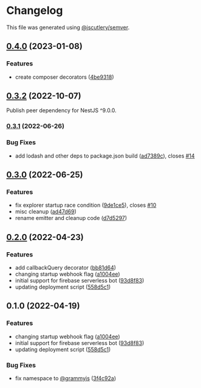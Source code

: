 # Changelog

This file was generated using [@jscutlery/semver](https://github.com/jscutlery/semver).

## [0.4.0](https://github.com/grammyjs/nestjs/compare/grammy-nestjs-0.3.1...grammy-nestjs-0.4.0) (2023-01-08)

### Features

-   create composer decorators ([4be9318](https://github.com/grammyjs/nestjs/commit/4be93183f55eea3bd87c434d5b91292a0cb320ca))

## [0.3.2](https://github.com/grammyjs/nestjs/compare/grammy-nestjs-0.3.1...grammy-nestjs-0.3.2) (2022-10-07)

Publish peer dependency for NestJS ^9.0.0.

### [0.3.1](https://github.com/grammyjs/nestjs/compare/grammy-nestjs-0.3.0...grammy-nestjs-0.3.1) (2022-06-26)

### Bug Fixes

-   add lodash and other deps to package.json build ([ad7389c](https://github.com/grammyjs/nestjs/commit/ad7389c70cf9754482f6721638d140c5bc7c964a)), closes [#14](https://github.com/grammyjs/nestjs/issues/14)

## [0.3.0](https://github.com/grammyjs/nestjs/compare/grammy-nestjs-0.2.0...grammy-nestjs-0.3.0) (2022-06-25)

### Features

-   fix explorer startup race condition ([9de1ce5](https://github.com/grammyjs/nestjs/commit/9de1ce511cdcd052ae4dc83e19ad7a64fa6b1588)), closes [#10](https://github.com/grammyjs/nestjs/issues/10)
-   misc cleanup ([ad47d69](https://github.com/grammyjs/nestjs/commit/ad47d69252af646a92e3c44ab66a24e6c59e34ab))
-   rename emitter and cleanup code ([d7d5297](https://github.com/grammyjs/nestjs/commit/d7d529798ef2571dfe3e9b80cfbe145545dde6fc))

## [0.2.0](https://github.com/grammyjs/nestjs/compare/grammy-nestjs-0.1.0...grammy-nestjs-0.2.0) (2022-04-23)

### Features

-   add callbackQuery decorator ([bb81d64](https://github.com/grammyjs/nestjs/commit/bb81d643c64c36f19941f7b463749888f9ac05be))
-   changing startup webhook flag ([a1004ee](https://github.com/grammyjs/nestjs/commit/a1004ee343249fa4e845382f003b63ec3432b380))
-   initial support for firebase serverless bot ([93d8f83](https://github.com/grammyjs/nestjs/commit/93d8f8335b567979d0a5729d50dff07df36f0ee1))
-   updating deployment script ([558d5c1](https://github.com/grammyjs/nestjs/commit/558d5c165d4ff2546b50054bae26f3c599a836d5))

## 0.1.0 (2022-04-19)

### Features

-   changing startup webhook flag ([a1004ee](https://github.com/grammyjs/nestjs/commit/a1004ee343249fa4e845382f003b63ec3432b380))
-   initial support for firebase serverless bot ([93d8f83](https://github.com/grammyjs/nestjs/commit/93d8f8335b567979d0a5729d50dff07df36f0ee1))
-   updating deployment script ([558d5c1](https://github.com/grammyjs/nestjs/commit/558d5c165d4ff2546b50054bae26f3c599a836d5))

### Bug Fixes

-   fix namespace to [@grammyjs](https://github.com/grammyjs) ([3f4c92a](https://github.com/grammyjs/nestjs/commit/3f4c92a2b61a04779f633e6dc5157d793b07c2c3))
